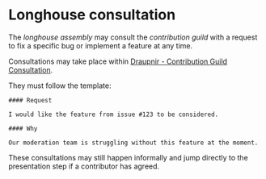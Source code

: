 # Longhouse consultation

The _longhouse assembly_ may consult the _contribution guild_ with a request to
fix a specific bug or implement a feature at any time.

Consultations may take place within
[Draupnir - Contribution Guild Consultation](https://matrix.to/#/!HMEUBVghQjScFABjfW:matrix.org/%24k7hteExVxh5ve-LZd0VsU7efWqKriW21k3dokC_Nsdw?via=matrix.org&via=asgard.chat).

They must follow the template:

```
#### Request

I would like the feature from issue #123 to be considered.

#### Why

Our moderation team is struggling without this feature at the moment.
```

These consultations may still happen informally and jump directly to the
presentation step if a contributor has agreed.
